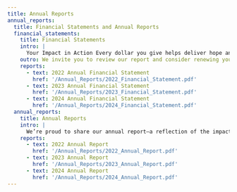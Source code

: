 ```yaml
---
title: Annual Reports
annual_reports:
  title: Financial Statements and Annual Reports
  financial_statements:
    title: Financial Statements
    intro: |
      Your Impact in Action Every dollar you give helps deliver hope and healing to cancer patients who cannot afford care. Our annual financial statements show exactly how your generosity is being used—to fund treatments, provide medications, and support patients through their journey. Thank you for making equity in cancer care possible.
    outro: We invite you to review our report and consider renewing your support. Together, we are saving lives.
    reports:
      - text: 2022 Annual Financial Statement
        href: '/Annual_Reports/2022_Financial_Statement.pdf'
      - text: 2023 Annual Financial Statement
        href: '/Annual_Reports/2023_Financial_Statement.pdf'
      - text: 2024 Annual Financial Statement
        href: '/Annual_Reports/2024_Financial_Statement.pdf'
  annual_reports:
    title: Annual Reports
    intro: |
      We’re proud to share our annual report—a reflection of the impact your generosity has made possible. Inside, you’ll see how your support is transforming lives by providing critical cancer care to patients in need, both in Ghana and Canada. Together, we are advancing equity in cancer care. Thank you for walking this journey with us.
    reports:
      - text: 2022 Annual Report
        href: '/Annual_Reports/2022_Annual_Report.pdf'
      - text: 2023 Annual Report
        href: '/Annual_Reports/2023_Annual_Report.pdf'
      - text: 2024 Annual Report
        href: '/Annual_Reports/2024_Annual_Report.pdf'
---
```

